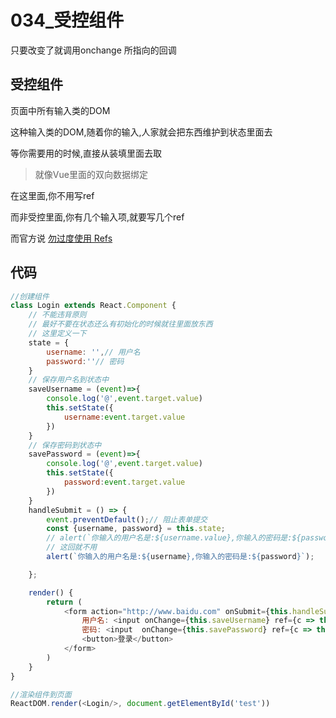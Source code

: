 # 034_受控组件

只要改变了就调用onchange 所指向的回调



## 受控组件
页面中所有输入类的DOM

这种输入类的DOM,随着你的输入,人家就会把东西维护到状态里面去

等你需要用的时候,直接从装填里面去取

>就像Vue里面的双向数据绑定
>

在这里面,你不用写ref

而非受控里面,你有几个输入项,就要写几个ref

而官方说 [勿过度使用 Refs](https://react.docschina.org/docs/refs-and-the-dom.html#dont-overuse-refs)


## 代码

```javascript
//创建组件
class Login extends React.Component {
    // 不能违背原则
    // 最好不要在状态还么有初始化的时候就往里面放东西
    // 这里定义一下
    state = {
        username: '',// 用户名
        password:''// 密码
    }
    // 保存用户名到状态中
    saveUsername = (event)=>{
        console.log('@',event.target.value)
        this.setState({
            username:event.target.value
        })
    }
    // 保存密码到状态中
    savePassword = (event)=>{
        console.log('@',event.target.value)
        this.setState({
            password:event.target.value
        })
    }
    handleSubmit = () => {
        event.preventDefault();// 阻止表单提交
        const {username, password} = this.state;
        // alert(`你输入的用户名是:${username.value},你输入的密码是:${password.value}`);
        // 这回就不用
        alert(`你输入的用户名是:${username},你输入的密码是:${password}`);

    };

    render() {
        return (
            <form action="http://www.baidu.com" onSubmit={this.handleSubmit}>
                用户名: <input onChange={this.saveUsername} ref={c => this.username = c} type="text" name="username"/>
                密码: <input  onChange={this.savePassword} ref={c => this.password = c} type="password" name="password"/>
                <button>登录</button>
            </form>
        )
    }
}

//渲染组件到页面
ReactDOM.render(<Login/>, document.getElementById('test'))
```